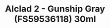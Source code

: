---
layout: product
title: "Alclad 2 - Gunship Gray (FS59536118) 30ml"
price: "TBA" 
desc: "Metalizer boja"
img_path: "/assets/img/ALCE315.webp"
brand: "N/A"
available: false
special_offer: false
new: false
soon: false
cat: "040000"
subcat: "040300"
subsubcat: "0N/A"
sifra: "ALCE315"
popular: false
---